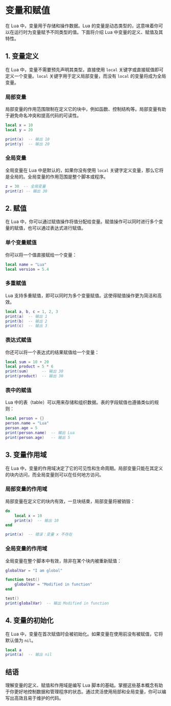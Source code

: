 # 变量和赋值

在 Lua 中，变量用于存储和操作数据。Lua 的变量是动态类型的，这意味着你可以在运行时为变量赋予不同类型的值。下面将介绍 Lua 中变量的定义、赋值及其特性。

## 1. 变量定义

在 Lua 中，变量不需要预先声明其类型，直接使用 `local` 关键字或直接赋值即可定义一个变量。`local` 关键字用于定义局部变量，而没有 `local` 的变量将成为全局变量。

### 局部变量

局部变量的作用范围限制在定义它的块中，例如函数、控制结构等。局部变量有助于避免命名冲突和提高代码的可读性。

```lua
local x = 10
local y = 20

print(x)  -- 输出 10
print(y)  -- 输出 20
```

### 全局变量

全局变量在 Lua 中是默认的，如果你没有使用 `local` 关键字定义变量，那么它将是全局的。全局变量的作用范围是整个脚本或程序。

```lua
z = 30  -- 全局变量
print(z) -- 输出 30
```

## 2. 赋值

在 Lua 中，你可以通过赋值操作将值分配给变量。赋值操作可以同时进行多个变量的赋值，也可以通过表达式进行赋值。

### 单个变量赋值

你可以将一个值直接赋给一个变量：

```lua
local name = "Lua"
local version = 5.4
```

### 多重赋值

Lua 支持多重赋值，即可以同时为多个变量赋值。这使得赋值操作更为简洁和高效。

```lua
local a, b, c = 1, 2, 3
print(a)  -- 输出 1
print(b)  -- 输出 2
print(c)  -- 输出 3
```

### 表达式赋值

你还可以将一个表达式的结果赋值给一个变量：

```lua
local sum = 10 + 20
local product = 5 * 6
print(sum)      -- 输出 30
print(product)  -- 输出 30
```

### 表中的赋值

Lua 中的表（table）可以用来存储和组织数据。表的字段赋值也遵循类似的规则：

```lua
local person = {}
person.name = "Lua"
person.age = 5
print(person.name)  -- 输出 Lua
print(person.age)   -- 输出 5
```

## 3. 变量作用域

在 Lua 中，变量的作用域决定了它的可见性和生命周期。局部变量只能在其定义的块内访问，而全局变量则可以在任何地方访问。

### 局部变量的作用域

局部变量在定义它的块内有效，一旦块结束，局部变量将被销毁：

```lua
do
    local x = 10
    print(x)  -- 输出 10
end

print(x)  -- 错误：变量 x 不存在
```

### 全局变量的作用域

全局变量在整个脚本中有效，除非在某个块内被重新赋值：

```lua
globalVar = "I am global"

function test()
    globalVar = "Modified in function"
end

test()
print(globalVar)  -- 输出 Modified in function
```

## 4. 变量的初始化

在 Lua 中，变量在首次赋值时会被初始化。如果变量在使用前没有被赋值，它将默认值为 `nil`。

```lua
local a
print(a)  -- 输出 nil
```

## 结语

理解变量的定义、赋值和作用域是编写 Lua 脚本的基础。掌握这些基本概念有助于你更好地控制数据和管理程序的状态。通过灵活使用局部和全局变量，你可以编写出高效且易于维护的代码。
